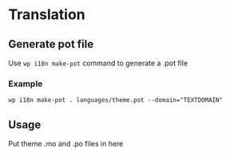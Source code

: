 # Translation

## Generate pot file
Use `wp i18n make-pot` command to generate a .pot file

### Example

`wp i18n make-pot . languages/theme.pot --domain="TEXTDOMAIN"`

## Usage
Put theme .mo and .po files in here
